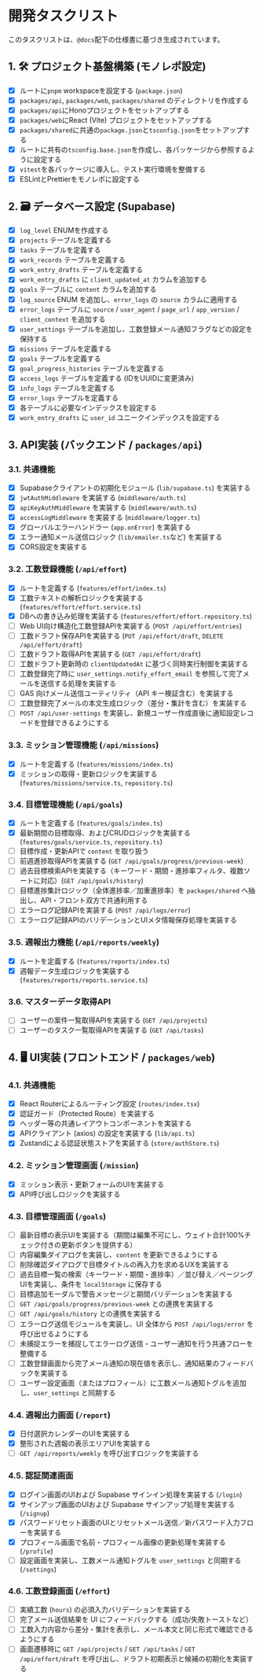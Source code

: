 # 開発タスクリスト

このタスクリストは、`@docs`配下の仕様書に基づき生成されています。

## 1. 🛠️ プロジェクト基盤構築 (モノレポ設定)

- [x] ルートに`pnpm` workspaceを設定する (`package.json`)
- [x] `packages/api`, `packages/web`, `packages/shared` のディレクトリを作成する
- [x] `packages/api`にHonoプロジェクトをセットアップする
- [x] `packages/web`にReact (Vite) プロジェクトをセットアップする
- [x] `packages/shared`に共通の`package.json`と`tsconfig.json`をセットアップする
- [x] ルートに共有の`tsconfig.base.json`を作成し、各パッケージから参照するように設定する
- [x] `vitest`を各パッケージに導入し、テスト実行環境を整備する
- [x] ESLintとPrettierをモノレポに設定する

## 2. 🗃️ データベース設定 (Supabase)

- [x] `log_level` ENUMを作成する
- [x] `projects` テーブルを定義する
- [x] `tasks` テーブルを定義する
- [x] `work_records` テーブルを定義する
- [x] `work_entry_drafts` テーブルを定義する
- [x] `work_entry_drafts` に `client_updated_at` カラムを追加する
- [x] `goals` テーブルに `content` カラムを追加する
- [x] `log_source` ENUM を追加し、`error_logs` の `source` カラムに適用する
- [x] `error_logs` テーブルに `source` / `user_agent` / `page_url` / `app_version` / `client_context` を追加する
- [x] `user_settings` テーブルを追加し、工数登録メール通知フラグなどの設定を保持する
- [x] `missions` テーブルを定義する
- [x] `goals` テーブルを定義する
- [x] `goal_progress_histories` テーブルを定義する
- [x] `access_logs` テーブルを定義する (IDをUUIDに変更済み)
- [x] `info_logs` テーブルを定義する
- [x] `error_logs` テーブルを定義する
- [x] 各テーブルに必要なインデックスを設定する
- [x] `work_entry_drafts` に `user_id` ユニークインデックスを設定する

## 3.  API実装 (バックエンド / `packages/api`)

### 3.1. 共通機能
- [x] Supabaseクライアントの初期化モジュール (`lib/supabase.ts`) を実装する
- [x] `jwtAuthMiddleware` を実装する (`middleware/auth.ts`)
- [x] `apiKeyAuthMiddleware` を実装する (`middleware/auth.ts`)
- [x] `accessLogMiddleware` を実装する (`middleware/logger.ts`)
- [x] グローバルエラーハンドラー (`app.onError`) を実装する
- [x] エラー通知メール送信ロジック (`lib/emailer.ts`など) を実装する
- [x] CORS設定を実装する

### 3.2. 工数登録機能 (`/api/effort`)
- [x] ルートを定義する (`features/effort/index.ts`)
- [x] 工数テキストの解析ロジックを実装する (`features/effort/effort.service.ts`)
- [x] DBへの書き込み処理を実装する (`features/effort/effort.repository.ts`)
- [ ] Web UI向け構造化工数登録APIを実装する (`POST /api/effort/entries`)
- [ ] 工数ドラフト保存APIを実装する (`PUT /api/effort/draft`, `DELETE /api/effort/draft`)
- [ ] 工数ドラフト取得APIを実装する (`GET /api/effort/draft`)
- [ ] 工数ドラフト更新時の `clientUpdatedAt` に基づく同時実行制御を実装する
- [ ] 工数登録完了時に `user_settings.notify_effort_email` を参照して完了メールを送信する処理を実装する
- [ ] GAS 向けメール送信ユーティリティ（API キー検証含む）を実装する
- [ ] 工数登録完了メールの本文生成ロジック（差分・集計を含む）を実装する
- [ ] `POST /api/user-settings` を実装し、新規ユーザー作成直後に通知設定レコードを登録できるようにする

### 3.3. ミッション管理機能 (`/api/missions`)
- [x] ルートを定義する (`features/missions/index.ts`)
- [x] ミッションの取得・更新ロジックを実装する (`features/missions/service.ts`, `repository.ts`)

### 3.4. 目標管理機能 (`/api/goals`)
- [x] ルートを定義する (`features/goals/index.ts`)
- [x] 最新期間の目標取得、およびCRUDロジックを実装する (`features/goals/service.ts`, `repository.ts`)
- [ ] 目標作成・更新APIで `content` を取り扱う
- [ ] 前週進捗取得APIを実装する (`GET /api/goals/progress/previous-week`)
- [ ] 過去目標検索APIを実装する（キーワード・期間・進捗率フィルタ、複数ソートに対応）(`GET /api/goals/history`)
- [ ] 目標進捗集計ロジック（全体進捗率／加重進捗率）を `packages/shared` へ抽出し、API・フロント双方で共通利用する
- [ ] エラーログ記録APIを実装する (`POST /api/logs/error`)
- [ ] エラーログ記録APIのバリデーションとUIメタ情報保存処理を実装する

### 3.5. 週報出力機能 (`/api/reports/weekly`)
- [x] ルートを定義する (`features/reports/index.ts`)
- [x] 週報データ生成ロジックを実装する (`features/reports/reports.service.ts`)

### 3.6. マスターデータ取得API
- [ ] ユーザーの案件一覧取得APIを実装する (`GET /api/projects`)
- [ ] ユーザーのタスク一覧取得APIを実装する (`GET /api/tasks`)

## 4. 🖥️ UI実装 (フロントエンド / `packages/web`)

### 4.1. 共通機能
- [x] React Routerによるルーティング設定 (`routes/index.tsx`)
- [x] 認証ガード（Protected Route）を実装する
- [x] ヘッダー等の共通レイアウトコンポーネントを実装する
- [x] APIクライアント (axios) の設定を実装する (`lib/api.ts`)
- [x] Zustandによる認証状態ストアを実装する (`store/authStore.ts`)

### 4.2. ミッション管理画面 (`/mission`)
- [x] ミッション表示・更新フォームのUIを実装する
- [x] API呼び出しロジックを実装する

### 4.3. 目標管理画面 (`/goals`)
- [ ] 最新目標の表示UIを実装する（期間は編集不可にし、ウェイト合計100%チェック付きの更新ボタンを提供する）
- [ ] 内容編集ダイアログを実装し、`content` を更新できるようにする
- [ ] 削除確認ダイアログで目標タイトルの再入力を求めるUXを実装する
- [ ] 過去目標一覧の検索（キーワード・期間・進捗率）／並び替え／ページングUIを実装し、条件を `localStorage` に保存する
- [ ] 目標追加モーダルで警告メッセージと期間バリデーションを実装する
- [ ] `GET /api/goals/progress/previous-week` との連携を実装する
- [ ] `GET /api/goals/history` との連携を実装する
- [ ] エラーログ送信モジュールを実装し、UI 全体から `POST /api/logs/error` を呼び出せるようにする
- [ ] 未捕捉エラーを捕捉してエラーログ送信・ユーザー通知を行う共通フローを整備する
- [ ] 工数登録画面から完了メール通知の現在値を表示し、通知結果のフィードバックを実装する
- [ ] ユーザー設定画面（またはプロフィール）に工数メール通知トグルを追加し、`user_settings` と同期する

### 4.4. 週報出力画面 (`/report`)
- [x] 日付選択カレンダーのUIを実装する
- [x] 整形された週報の表示エリアUIを実装する
- [ ] `GET /api/reports/weekly` を呼び出すロジックを実装する

### 4.5. 認証関連画面
- [x] ログイン画面のUIおよび Supabase サインイン処理を実装する (`/login`)
- [x] サインアップ画面のUIおよび Supabase サインアップ処理を実装する (`/signup`)
- [x] パスワードリセット画面のUIとリセットメール送信／新パスワード入力フローを実装する
- [x] プロフィール画面で名前・プロフィール画像の更新処理を実装する (`/profile`)
- [ ] 設定画面を実装し、工数メール通知トグルを `user_settings` と同期する (`/settings`)

### 4.6. 工数登録画面 (`/effort`)
- [ ] 実績工数 (`hours`) の必須入力バリデーションを実装する
- [ ] 完了メール送信結果を UI にフィードバックする（成功/失敗トーストなど）
- [ ] 工数入力内容から差分・集計を表示し、メール本文と同じ形式で確認できるようにする
- [ ] 画面遷移時に `GET /api/projects` / `GET /api/tasks` / `GET /api/effort/draft` を呼び出し、ドラフト初期表示と候補の初期化を実装する
